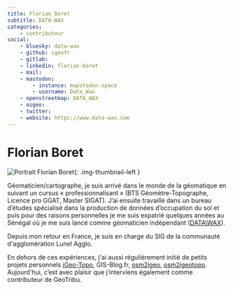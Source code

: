 ```yaml
---
title: Florian Boret
subtitle: DATA-WAX
categories:
    - contributeur
social:
    - bluesky: data-wax
    - github: igeofr
    - gitlab:
    - linkedin: florian-boret
    - mail:
    - mastodon:
        - instance: mapstodon.space
        - username: Data_Wax
    - openstreetmap: DATA_WAX
    - osgeo:
    - twitter:
    - website: https://www.data-wax.com
---
```


# Florian Boret

<!-- --8<-- [start:author-sign-block] -->

![Portrait Florian Boret](https://cdn.geotribu.fr/img/internal/contributeurs/fbor.png "Portrait Florian Boret"){: .img-thumbnail-left }

Géomaticien/cartographe, je suis arrivé dans le monde de la géomatique en suivant un cursus « professionnalisant » (BTS Géomètre-Topographe, Licence pro GGAT, Master SIGAT). J’ai ensuite travaillé dans un bureau d’études spécialisé dans la production de données d’occupation du sol et puis pour des raisons personnelles je me suis expatrié quelques années au Sénégal où je me suis lancé comme géomaticien indépendant ([DATA\WAX](https://www.data-wax.com/)).

Depuis mon retour en France, je suis en charge du SIG de la communauté d'agglomération Lunel Agglo.

En dehors de ces expériences, j'ai aussi régulièrement initié de petits projets personnels [iGeo-Topo](https://www.igeo-topo.fr), GIS-Blog.fr, [osm2igeo](https://github.com/igeofr/osm2igeo), [osm2igeotopo](https://github.com/igeofr/osm2igeotopo). Aujourd'hui, c’est avec plaisir que j’interviens également comme contributeur de GeoTribu.

<!-- --8<-- [end:author-sign-block] -->
